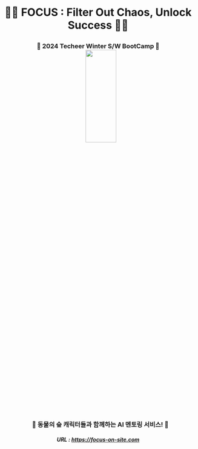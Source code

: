 # <p align = center> 🧐🧐 FOCUS : Filter Out Chaos, Unlock Success 🧐🧐 <p>
### <p align = center> 🎊 2024 Techeer Winter S/W BootCamp 🎊 <br> &nbsp;&nbsp;&nbsp;&nbsp;<img width=40%, height=25%, margin=0, src="file:///Users/bagboseong/Downloads/%E1%84%89%E1%85%B3%E1%84%8F%E1%85%B3%E1%84%85%E1%85%B5%E1%86%AB%E1%84%89%E1%85%A3%E1%86%BA%202025-01-30%20%E1%84%8B%E1%85%A9%E1%84%92%E1%85%AE%205.11.05.png"><br> &nbsp;&nbsp;&nbsp;🐻 동물의 숲 캐릭터들과 함께하는 AI 멘토링 서비스! 🦝 <p> 
##### <p align = center> URL : https://focus-on-site.com <p>
